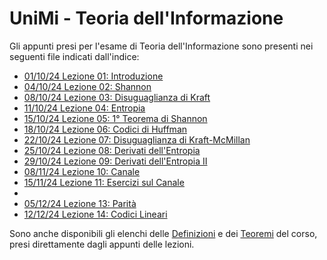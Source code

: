 # UniMi - Teoria dell'Informazione
Gli appunti presi per l'esame di Teoria dell'Informazione sono presenti nei seguenti file indicati dall'indice:
<br>
- [01/10/24 Lezione 01: Introduzione](/pdf/Lez01.pdf)
- [04/10/24 Lezione 02: Shannon](/pdf/Lez02.pdf)
- [08/10/24 Lezione 03: Disuguaglianza di Kraft](/pdf/Lez03.pdf)
- [11/10/24 Lezione 04: Entropia](/pdf/Lez04.pdf)
- [15/10/24 Lezione 05: 1° Teorema di Shannon](/pdf/Lez05.pdf)
- [18/10/24 Lezione 06: Codici di Huffman](/pdf/Lez06.pdf)
- [22/10/24 Lezione 07: Disuguaglianza di Kraft-McMillan](/pdf/Lez07.pdf)
- [25/10/24 Lezione 08: Derivati dell'Entropia](/pdf/Lez08.pdf)
- [29/10/24 Lezione 09: Derivati dell'Entropia II](/pdf/Lez09.pdf)
- [08/11/24 Lezione 10: Canale](/pdf/Lez10.pdf)
- [15/11/24 Lezione 11: Esercizi sul Canale](/pdf/Lez11.pdf)
- 
- [05/12/24 Lezione 13: Parità](/pdf/Lez13.pdf)
- [12/12/24 Lezione 14: Codici Lineari](/pdf/Lez14.pdf)

Sono anche disponibili gli elenchi delle [Definizioni](/Definizioni.md) e dei [Teoremi](/Teoremi.md) del corso, presi direttamente dagli appunti delle lezioni.<br>